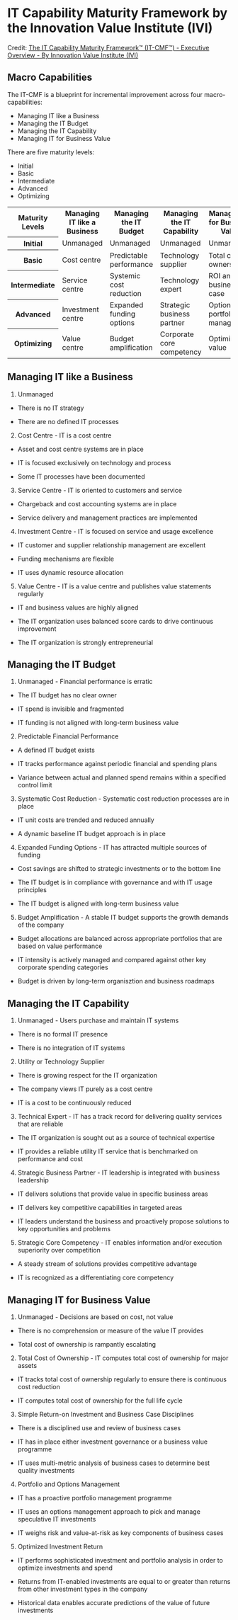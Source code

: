 # IT Capability Maturity Framework by the Innovation Value Institute (IVI)

Credit:  [The IT Capability Maturity Framework™ (IT-CMF™) - Executive Overview - By Innovation Value Institute (IVI)](
https://www.vanharen.net/Player/eKnowledge/execoverview_itcmf_web.pdf)


## Macro Capabilities

The IT-CMF is a blueprint for incremental improvement across four macro-capabilities:

* Managing IT like a Business
* Managing the IT Budget
* Managing the IT Capability
* Managing IT for Business Value

There are five maturity levels:

* Initial
* Basic
* Intermediate
* Advanced
* Optimizing

<table>

<tr>
<th>Maturity Levels</th>
<th>Managing IT like a Business</th>
<th>Managing the IT Budget</th>
<th>Managing the IT Capability</th>
<th>Managing IT for Business Value</th>
</tr>

<tr>
<th>Initial</th>
<td>Unmanaged</td>
<td>Unmanaged</td>
<td>Unmanaged</td>
<td>Unmanaged</td>
</tr>

<tr>
<th>Basic</th>
<td>Cost centre</td>
<td>Predictable performance</td>
<td>Technology supplier</td>
<td>Total cost of ownership</td>
</tr>

<tr>
<th>Intermediate</th>
<td>Service centre</td>
<td>Systemic cost reduction</td>
<td>Technology expert</td>
<td>ROI and business case</td>
</tr>

<tr>
<th>Advanced</th>
<td>Investment centre</td>
<td>Expanded funding options</td>
<td>Strategic business partner</td>
<td>Options and portfolio management</td>
</tr>

<tr>
<th>Optimizing</th>
<td>Value centre</td>
<td>Budget amplification</td>
<td>Corporate core competency</td>
<td>Optimized value</td>
</tr>


</table>


## Managing IT like a Business

1. Unmanaged 

  * There is no IT strategy

  * There are no defined IT processes

2. Cost Centre - IT is a cost centre

  * Asset and cost centre systems are in place

  * IT is focused exclusively on technology and process

  * Some IT processes have been documented

3. Service Centre - IT is oriented to customers and service

  * Chargeback and cost accounting systems are in place

  * Service delivery and management practices are implemented

4. Investment Centre - IT is focused on service and usage excellence

  * IT customer and supplier relationship management are excellent

  * Funding mechanisms are flexible

  * IT uses dynamic resource allocation

5. Value Centre - IT is a value centre and publishes value statements regularly

  * IT and business values are highly aligned

  * The IT organization uses balanced score cards to drive continuous improvement

  * The IT organization is strongly entrepreneurial


## Managing the IT Budget

1. Unmanaged - Financial performance is erratic

  * The IT budget has no clear owner

  * IT spend is invisible and fragmented

  * IT funding is not aligned with long-term business value

2. Predictable Financial Performance

  * A defined IT budget exists

  * IT tracks performance against periodic financial and spending plans

  * Variance between actual and planned spend remains within a specified control limit

3. Systematic Cost Reduction - Systematic cost reduction processes are in place

  * IT unit costs are trended and reduced annually

  * A dynamic baseline IT budget approach is in place

4. Expanded Funding Options - IT has attracted multiple sources of funding

  * Cost savings are shifted to strategic investments or to the bottom line

  * The IT budget is in compliance with governance and with IT usage principles
  
  * The IT budget is aligned with long-term business value

5. Budget Amplification - A stable IT budget supports the growth demands of the company

  * Budget allocations are balanced across appropriate portfolios that are based on value performance

  * IT intensity is actively managed and compared against other key corporate spending categories

  * Budget is driven by long-term organisztion and business roadmaps


## Managing the IT Capability

1. Unmanaged - Users purchase and maintain IT systems

  * There is no formal IT presence

  * There is no integration of IT systems

2. Utility or Technology Supplier

  * There is growing respect for the IT organization

  * The company views IT purely as a cost centre

  * IT is a cost to be continuously reduced

3. Technical Expert - IT has a track record for delivering quality services that are reliable

  * The IT organization is sought out as a source of technical expertise

  * IT provides a reliable utility IT service that is benchmarked on performance and cost

4. Strategic Business Partner - IT leadership is integrated with business leadership

  * IT delivers solutions that provide value in specific business areas

  * IT delivers key competitive capabilities in targeted areas

  * IT leaders understand the business and proactively propose solutions to key opportunities and problems

5. Strategic Core Competency - IT enables information and/or execution superiority over competition

  * A steady stream of solutions provides competitive advantage

  * IT is recognized as a differentiating core competency


## Managing IT for Business Value

1. Unmanaged - Decisions are based on cost, not value

  * There is no comprehension or measure of the value IT provides

  * Total cost of ownership is rampantly escalating

2. Total Cost of Ownership - IT computes total cost of ownership for major assets

  * IT tracks total cost of ownership regularly to ensure there is continuous cost reduction

  * IT computes total cost of ownership for the full life cycle

3. Simple Return-on Investment and Business Case Disciplines

  * There is a disciplined use and review of business cases

  * IT has in place either investment governance or a business value programme

  * IT uses multi-metric analysis of business cases to determine best quality investments

4. Portfolio and Options Management

  * IT has a proactive portfolio management programme

  * IT uses an options management approach to pick and manage speculative IT investments

  * IT weighs risk and value-at-risk as key components of business cases

5. Optimized Investment Return

  * IT performs sophisticated investment and portfolio analysis in order to optimize investments and spend

  * Returns from IT-enabled investments are equal to or greater than returns from other investment types in the company

  * Historical data enables accurate predictions of the value of future investments

